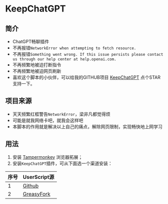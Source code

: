 # KeepChatGPT

## 简介
- ChatGPT畅聊插件
- 不再报错```NetworkError when attempting to fetch resource.```
- 不再报错```Something went wrong. If this issue persists please contact us through our help center at help.openai.com.```
- 不再频繁地被迫打断指令
- 不再频繁地被迫网页刷新
- 喜欢这个脚本的小伙伴，可以给我的GITHUB项目 [KeepChatGPT](https://github.com/xcanwin/KeepChatGPT/) 点个STAR支持一下。

## 项目来源
- 天天频繁红框警告```NetworkError```，梁非凡都觉得烦
- 可能是就我网络卡吧，就我会这样吧
- 本脚本的作用就是解决以上自己的痛点，解除网页限制，实现畅快地上网学习

## 用法
1. 安装 [Tampermonkey](https://www.tampermonkey.net/) 浏览器拓展；
2. 安装```KeepChatGPT```插件，可从下面选一个渠道安装：

| 序号 | UserScript源 |
| --- | --- |
| 1 | [Github](https://raw.githubusercontent.com/xcanwin/KeepChatGPT/main/KeepChatGPT.user.js) |
| 2 | [GreasyFork](https://greasyfork.org/zh-CN/scripts/462804-keepchatgpt) |
